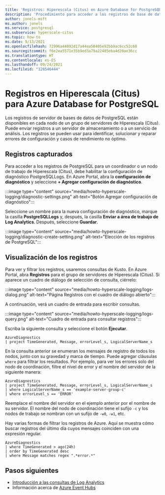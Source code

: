 ```yaml
---
title: 'Registros: Hiperescala (Citus) en Azure Database for PostgreSQL'
description: 'Procedimiento para acceder a los registros de base de datos para Azure Database for PostgreSQL: Hiperescala (Citus)'
author: jonels-msft
ms.author: jonels
ms.service: postgresql
ms.subservice: hyperscale-citus
ms.topic: how-to
ms.date: 9/13/2021
ms.openlocfilehash: 72996a44892d17a44ea58405e92bb9ac6cc52c68
ms.sourcegitcommit: f6e2ea5571e35b9ed3a79a22485eba4d20ae36cc
ms.translationtype: HT
ms.contentlocale: es-ES
ms.lasthandoff: 09/24/2021
ms.locfileid: "128546444"
---
```

# <a name="logs-in-azure-database-for-postgresql---hyperscale-citus"></a>Registros en Hiperescala (Citus) para Azure Database for PostgreSQL

Los registros de servidor de bases de datos de PostgreSQL están disponibles en cada nodo de un grupo de servidores de Hiperescala (Citus). Puede enviar registros a un servidor de almacenamiento o a un servicio de análisis. Los registros se pueden usar para identificar, solucionar y reparar errores de configuración y casos de rendimiento no óptimo.

## <a name="capturing-logs"></a>Registros capturados

Para acceder a los registros de PostgreSQL para un coordinador o un nodo de trabajo de Hiperescala (Citus), debe habilitar la configuración de diagnóstico PostgreSQLLogs. En Azure Portal, abra la **configuración de diagnóstico** y seleccione **+ Agregar configuración de diagnóstico**.

:::image type="content" source="media/howto-hyperscale-logging/diagnostic-settings.png" alt-text="Botón Agregar configuración de diagnóstico":::

Seleccione un nombre para la nueva configuración de diagnóstico, marque la casilla **PostgreSQLLogs** y, después, la casilla **Enviar a área de trabajo de Log Analytics**.  Después, seleccione **Guardar**.

:::image type="content" source="media/howto-hyperscale-logging/diagnostic-create-setting.png" alt-text="Elección de los registros de PostgreSQL":::

## <a name="viewing-logs"></a>Visualización de los registros

Para ver y filtrar los registros, usaremos consultas de Kusto. En Azure Portal, abra **Registros** para el grupo de servidores de Hiperescala (Citus). Si aparece un cuadro de diálogo de selección de consulta, ciérrelo:

:::image type="content" source="media/howto-hyperscale-logging/logs-dialog.png" alt-text="Página Registros con el cuadro de diálogo abierto":::

A continuación, verá un cuadro de entrada para escribir consultas.

:::image type="content" source="media/howto-hyperscale-logging/logs-query.png" alt-text="Cuadro de entrada para consultar registros":::

Escriba la siguiente consulta y seleccione el botón **Ejecutar**.

```kusto
AzureDiagnostics
| project TimeGenerated, Message, errorLevel_s, LogicalServerName_s
```

En la consulta anterior se enumeran los mensajes de registro de todos los nodos, junto con su gravedad y marca de tiempo. Puede agregar cláusulas `where` para filtrar los resultados. Por ejemplo, para ver los errores solo del nodo de coordinación, filtre el nivel de error y el nombre del servidor de la siguiente manera:

```kusto
AzureDiagnostics
| project TimeGenerated, Message, errorLevel_s, LogicalServerName_s
| where LogicalServerName_s == 'example-server-group-c'
| where errorLevel_s == 'ERROR'
```

Reemplace el nombre del servidor en el ejemplo anterior por el nombre de su servidor. El nombre del nodo de coordinación tiene el sufijo `-c` y los nodos de trabajo se nombran con un sufijo de `-w0`, `-w1`, etc.

Hay varias formas de filtrar los registros de Azure. Aquí se muestra cómo buscar registros del último día cuyos mensajes coinciden con una expresión regular.

```kusto
AzureDiagnostics
| where TimeGenerated > ago(24h)
| order by TimeGenerated desc
| where Message matches regex ".*error.*"
```

## <a name="next-steps"></a>Pasos siguientes

- [Introducción a las consultas de Log Analytics](../azure-monitor/logs/log-analytics-tutorial.md)
- Información acerca de [Azure Event Hubs](../event-hubs/event-hubs-about.md)
